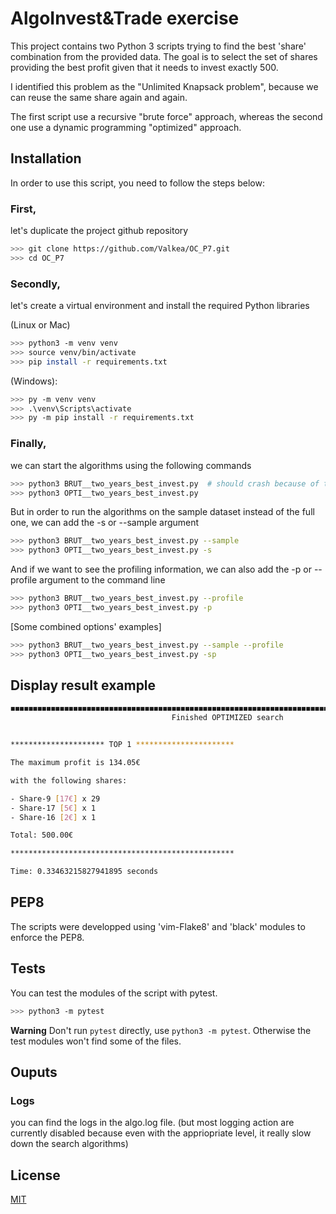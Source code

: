 # AlgoInvest&Trade exercise

This project contains two Python 3 scripts trying to find the best 'share' combination from the provided data.
The goal is to select the set of shares providing the best profit given that it needs to invest exactly 500.

I identified this problem as the "Unlimited Knapsack problem", because we can reuse the same share again and again.

The first script use a recursive "brute force" approach, whereas the second one use a dynamic programming "optimized" approach.

## Installation

In order to use this script, you need to follow the steps below:

### First, 
let's duplicate the project github repository

```bash
>>> git clone https://github.com/Valkea/OC_P7.git
>>> cd OC_P7
```

### Secondly,
let's create a virtual environment and install the required Python libraries

(Linux or Mac)
```bash
>>> python3 -m venv venv
>>> source venv/bin/activate
>>> pip install -r requirements.txt
```

(Windows):
```bash
>>> py -m venv venv
>>> .\venv\Scripts\activate
>>> py -m pip install -r requirements.txt
```

### Finally,
we can start the algorithms using the following commands

```bash
>>> python3 BRUT__two_years_best_invest.py  # should crash because of the maximum recursion limit
>>> python3 OPTI__two_years_best_invest.py
```

But in order to run the algorithms on the sample dataset instead of the full one, we can add the -s or --sample argument

```bash
>>> python3 BRUT__two_years_best_invest.py --sample
>>> python3 OPTI__two_years_best_invest.py -s
```

And if we want to see the profiling information, we can also add the -p or --profile argument to the command line
```bash
>>> python3 BRUT__two_years_best_invest.py --profile
>>> python3 OPTI__two_years_best_invest.py -p
```

[Some combined options' examples]
```bash
>>> python3 BRUT__two_years_best_invest.py --sample --profile 
>>> python3 OPTI__two_years_best_invest.py -sp
```

## Display result example

```bash
◼◼◼◼◼◼◼◼◼◼◼◼◼◼◼◼◼◼◼◼◼◼◼◼◼◼◼◼◼◼◼◼◼◼◼◼◼◼◼◼◼◼◼◼◼◼◼◼◼◼◼◼◼◼◼◼◼◼◼◼◼◼◼◼◼◼◼◼◼◼◼◼◼◼◼◼◼◼◼◼◼◼◼◼◼◼◼◼◼◼◼◼ 20/20 rows
                                    Finished OPTIMIZED search


********************* TOP 1 **********************

The maximum profit is 134.05€ 

with the following shares:

- Share-9 [17€] x 29
- Share-17 [5€] x 1
- Share-16 [2€] x 1

Total: 500.00€

**************************************************

Time: 0.33463215827941895 seconds
```


## PEP8

The scripts were developped using 'vim-Flake8' and 'black' modules to enforce the PEP8.

## Tests
You can test the modules of the script with pytest.

```bash
>>> python3 -m pytest
```
**Warning**
Don't run `pytest` directly, use `python3 -m pytest`.
Otherwise the test modules won't find some of the files.

## Ouputs

### Logs
you can find the logs in the algo.log file.
(but most logging action are currently disabled because even with the appriopriate level, it really slow down the search algorithms)

## License
[MIT](https://choosealicense.com/licenses/mit/)
